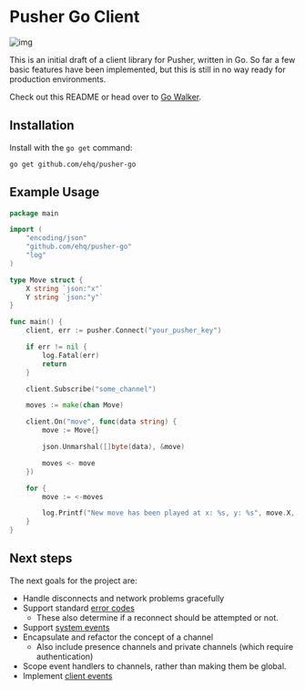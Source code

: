 # Pusher Go Client

![img](http://f.cl.ly/items/2j1i1O2C3o0Q2j2g3w2g/logo.png)

This is an initial draft of a client library for Pusher, written in Go.
So far a few basic features have been implemented, but this is still in no way ready
for production environments.

Check out this README or head over to [Go Walker](https://gowalker.org/github.com/ehq/pusher-go).

## Installation

Install with the `go get` command:

`go get github.com/ehq/pusher-go`

## Example Usage

```go
package main

import (
	"encoding/json"
	"github.com/ehq/pusher-go"
	"log"
)

type Move struct {
	X string `json:"x"`
	Y string `json:"y"`
}

func main() {
	client, err := pusher.Connect("your_pusher_key")

	if err != nil {
		log.Fatal(err)
		return
	}

	client.Subscribe("some_channel")

	moves := make(chan Move)

	client.On("move", func(data string) {
		move := Move{}

		json.Unmarshal([]byte(data), &move)

		moves <- move
	})

	for {
		move := <-moves

		log.Printf("New move has been played at x: %s, y: %s", move.X, move.Y)
	}
}
```

## Next steps

The next goals for the project are:

* Handle disconnects and network problems gracefully
* Support standard [error codes](http://pusher.com/docs/pusher_protocol#error-codes)
  * These also determine if a reconnect should be attempted or not.
* Support [system events](http://pusher.com/docs/pusher_protocol#system-events)
* Encapsulate and refactor the concept of a channel
  * Also include presence channels and private channels (which require authentication)
* Scope event handlers to channels, rather than making them be global.
* Implement [client events](http://pusher.com/docs/pusher_protocol#channel-client-events)
